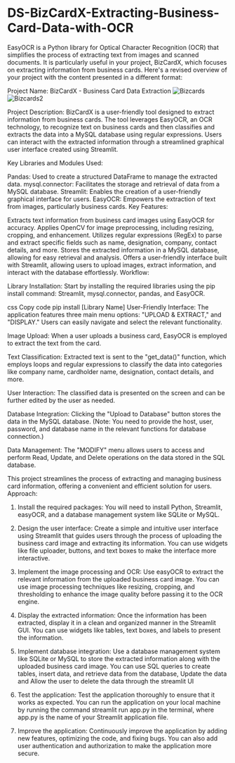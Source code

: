 # DS-BizCardX-Extracting-Business-Card-Data-with-OCR
EasyOCR is a Python library for Optical Character Recognition (OCR) that simplifies the process of extracting text from images and scanned documents. It is particularly useful in your project, BizCardX, which focuses on extracting information from business cards. Here's a revised overview of your project with the content presented in a different format:

Project Name: BizCardX - Business Card Data Extraction
![Bizcards](https://github.com/srisuryaprakash55/DS-BizCardX-Extracting-Business-Card-Data-with-OCR/assets/139371882/6d088e92-1abf-4b1d-b463-01ec83acac80)![Bizcards2](https://github.com/srisuryaprakash55/DS-BizCardX-Extracting-Business-Card-Data-with-OCR/assets/139371882/fa9752e2-a471-400c-bd22-058321d31712)


Project Description:
BizCardX is a user-friendly tool designed to extract information from business cards. The tool leverages EasyOCR, an OCR technology, to recognize text on business cards and then classifies and extracts the data into a MySQL database using regular expressions. Users can interact with the extracted information through a streamlined graphical user interface created using Streamlit.

Key Libraries and Modules Used:

Pandas: Used to create a structured DataFrame to manage the extracted data.
mysql.connector: Facilitates the storage and retrieval of data from a MySQL database.
Streamlit: Enables the creation of a user-friendly graphical interface for users.
EasyOCR: Empowers the extraction of text from images, particularly business cards.
Key Features:

Extracts text information from business card images using EasyOCR for accuracy.
Applies OpenCV for image preprocessing, including resizing, cropping, and enhancement.
Utilizes regular expressions (RegEx) to parse and extract specific fields such as name, designation, company, contact details, and more.
Stores the extracted information in a MySQL database, allowing for easy retrieval and analysis.
Offers a user-friendly interface built with Streamlit, allowing users to upload images, extract information, and interact with the database effortlessly.
Workflow:

Library Installation: Start by installing the required libraries using the pip install command: Streamlit, mysql.connector, pandas, and EasyOCR.

css
Copy code
pip install [Library Name]
User-Friendly Interface: The application features three main menu options:  "UPLOAD & EXTRACT," and "DISPLAY." Users can easily navigate and select the relevant functionality.




Image Upload: When a user uploads a business card, EasyOCR is employed to extract the text from the card.

Text Classification: Extracted text is sent to the "get_data()" function, which employs loops and regular expressions to classify the data into categories like company name, cardholder name, designation, contact details, and more.

User Interaction: The classified data is presented on the screen and can be further edited by the user as needed.

Database Integration: Clicking the "Upload to Database" button stores the data in the MySQL database. (Note: You need to provide the host, user, password, and database name in the relevant functions for database connection.)

Data Management: The "MODIFY" menu allows users to access and perform Read, Update, and Delete operations on the data stored in the SQL database.

This project streamlines the process of extracting and managing business card information, offering a convenient and efficient solution for users.
Approach:
1. Install the required packages: You will need to install Python, Streamlit,
easyOCR, and a database management system like SQLite or MySQL.
2. Design the user interface: Create a simple and intuitive user interface using
Streamlit that guides users through the process of uploading the business
card image and extracting its information. You can use widgets like file
uploader, buttons, and text boxes to make the interface more interactive.

3. Implement the image processing and OCR: Use easyOCR to extract the
relevant information from the uploaded business card image. You can use
image processing techniques like resizing, cropping, and thresholding to
enhance the image quality before passing it to the OCR engine.
4. Display the extracted information: Once the information has been extracted,
display it in a clean and organized manner in the Streamlit GUI. You can use
widgets like tables, text boxes, and labels to present the information.
5. Implement database integration: Use a database management system like
SQLite or MySQL to store the extracted information along with the uploaded
business card image. You can use SQL queries to create tables, insert data,
and retrieve data from the database, Update the data and Allow the user to
delete the data through the streamlit UI
6. Test the application: Test the application thoroughly to ensure that it works as
expected. You can run the application on your local machine by running the
command streamlit run app.py in the terminal, where app.py is the name of
your Streamlit application file.
7. Improve the application: Continuously improve the application by adding new
features, optimizing the code, and fixing bugs. You can also add user
authentication and authorization to make the application more secure.
